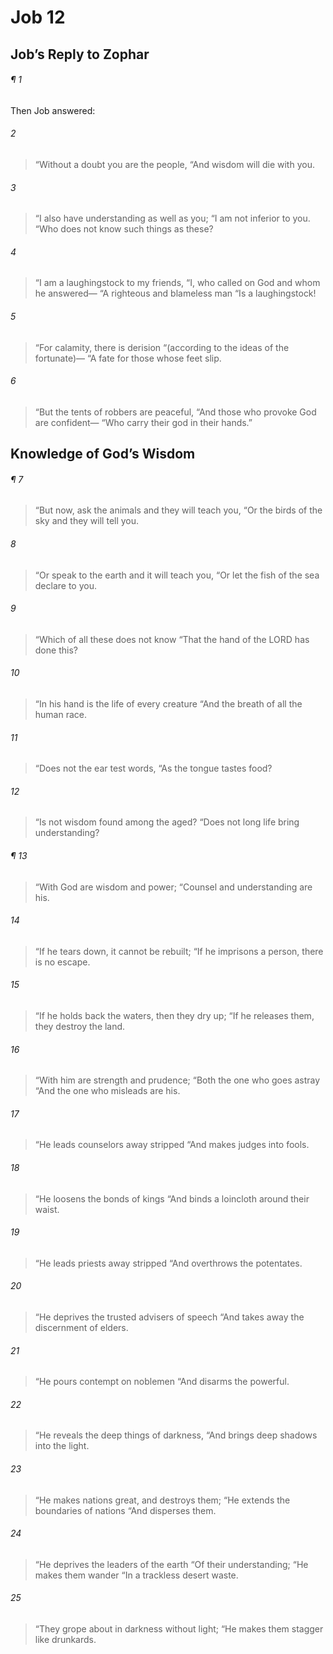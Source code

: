 # Job 12
## Job’s Reply to Zophar
###### ¶ 1
Then Job answered:
###### 2
> “Without a doubt you are the people,
> “And wisdom will die with you.
###### 3
> “I also have understanding as well as you;
> “I am not inferior to you.
> “Who does not know such things as these?
###### 4
> “I am a laughingstock to my friends,
> “I, who called on God and whom he answered—
> “A righteous and blameless man
> “Is a laughingstock!
###### 5
> “For calamity, there is derision
> “(according to the ideas of the fortunate)—
> “A fate for those whose feet slip.
###### 6
> “But the tents of robbers are peaceful,
> “And those who provoke God are confident—
> “Who carry their god in their hands.”
## Knowledge of God’s Wisdom
###### ¶ 7
> “But now, ask the animals and they will teach you,
> “Or the birds of the sky and they will tell you.
###### 8
> “Or speak to the earth and it will teach you,
> “Or let the fish of the sea declare to you.
###### 9
> “Which of all these does not know
> “That the hand of the LORD has done this?
###### 10
> “In his hand is the life of every creature
> “And the breath of all the human race.
###### 11
> “Does not the ear test words,
> “As the tongue tastes food?
###### 12
> “Is not wisdom found among the aged?
> “Does not long life bring understanding?
###### ¶ 13
> “With God are wisdom and power;
> “Counsel and understanding are his.
###### 14
> “If he tears down, it cannot be rebuilt;
> “If he imprisons a person, there is no escape.
###### 15
> “If he holds back the waters, then they dry up;
> “If he releases them, they destroy the land.
###### 16
> “With him are strength and prudence;
> “Both the one who goes astray
> “And the one who misleads are his.
###### 17
> “He leads counselors away stripped
> “And makes judges into fools.
###### 18
> “He loosens the bonds of kings
> “And binds a loincloth around their waist.
###### 19
> “He leads priests away stripped
> “And overthrows the potentates.
###### 20
> “He deprives the trusted advisers of speech
> “And takes away the discernment of elders.
###### 21
> “He pours contempt on noblemen
> “And disarms the powerful.
###### 22
> “He reveals the deep things of darkness,
> “And brings deep shadows into the light.
###### 23
> “He makes nations great, and destroys them;
> “He extends the boundaries of nations
> “And disperses them.
###### 24
> “He deprives the leaders of the earth
> “Of their understanding;
> “He makes them wander
> “In a trackless desert waste.
###### 25
> “They grope about in darkness without light;
> “He makes them stagger like drunkards.
